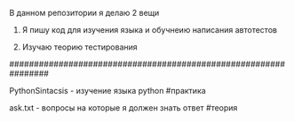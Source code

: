 В данном репозитории я делаю 2 вещи

1. Я пишу код для изучения языка и обучнеию написания автотестов

2. Изучаю теорию тестирования

################################################################

PythonSintacsis - изучение языка python #практика

ask.txt - вопросы на которые я должен знать ответ #теория